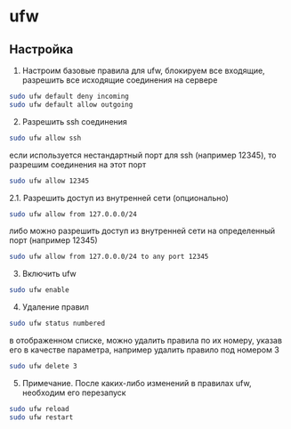 # ufw
## Настройка
1. Настроим базовые правила для ufw, блокируем все входящие, разрешить все исходящие соединения на сервере
```bash
sudo ufw default deny incoming
sudo ufw default allow outgoing
```
2. Разрешить ssh соединения
```bash
sudo ufw allow ssh
```
если используется нестандартный порт для ssh (например 12345), то разрешим соединения на этот порт
```bash
sudo ufw allow 12345
```
2.1. Разрешить доступ из внутренней сети (опционально)
```bash
sudo ufw allow from 127.0.0.0/24
```
либо можно разрешить доступ из внутренней сети на определенный порт (например 12345)
```bash
sudo ufw allow from 127.0.0.0/24 to any port 12345
```
3. Включить ufw
```bash
sudo ufw enable
```
4. Удаление правил
```bash
sudo ufw status numbered
```
в отображенном списке, можно удалить правила по их номеру, указав его в качестве параметра, например удалить правило под номером 3
```bash
sudo ufw delete 3
```
5. Примечание. После каких-либо изменений в правилах ufw, необходим его перезапуск
```bash
sudo ufw reload
sudo ufw restart
```